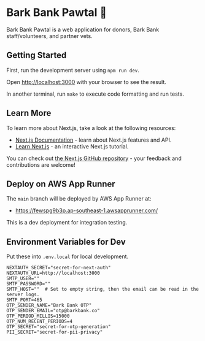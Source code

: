 # Bark Bank Pawtal 🐾

Bark Bank Pawtal is a web application for donors, Bark Bank staff/volunteers, and partner vets.

## Getting Started

First, run the development server using `npm run dev`.

Open [http://localhost:3000](http://localhost:3000) with your browser to see the result.

In another terminal, run `make` to execute code formatting and run tests.

## Learn More

To learn more about Next.js, take a look at the following resources:

- [Next.js Documentation](https://nextjs.org/docs) - learn about Next.js features and API.
- [Learn Next.js](https://nextjs.org/learn) - an interactive Next.js tutorial.

You can check out [the Next.js GitHub repository](https://github.com/vercel/next.js/) - your feedback and contributions are welcome!

## Deploy on AWS App Runner

The `main` branch will be deployed by AWS App Runner at:

- https://fewspg9b3p.ap-southeast-1.awsapprunner.com/

This is a dev deployment for integration testing.

## Environment Variables for Dev

Put these into `.env.local` for local development.

```
NEXTAUTH_SECRET="secret-for-next-auth"
NEXTAUTH_URL=http://localhost:3000
SMTP_USER=""
SMTP_PASSWORD=""
SMTP_HOST=""  # Set to empty string, then the email can be read in the server logs.
SMTP_PORT=465
OTP_SENDER_NAME="Bark Bank OTP"
OTP_SENDER_EMAIL="otp@barkbank.co"
OTP_PERIOD_MILLIS=15000
OTP_NUM_RECENT_PERIODS=4
OTP_SECRET="secret-for-otp-generation"
PII_SECRET="secret-for-pii-privacy"
```
